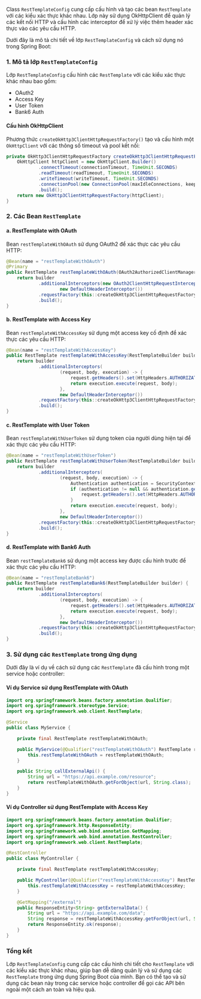 Class `RestTemplateConfig` cung cấp cấu hình và tạo các bean `RestTemplate` với các kiểu xác thực khác nhau. Lớp này sử dụng OkHttpClient để quản lý các kết nối HTTP và cấu hình các interceptor để xử lý việc thêm header xác thực vào các yêu cầu HTTP.

Dưới đây là mô tả chi tiết về lớp `RestTemplateConfig` và cách sử dụng nó trong Spring Boot:

### 1. Mô tả lớp `RestTemplateConfig`

Lớp `RestTemplateConfig` cấu hình các `RestTemplate` với các kiểu xác thực khác nhau bao gồm:
- OAuth2
- Access Key
- User Token
- Bank6 Auth

#### Cấu hình OkHttpClient

Phương thức `createOkHttp3ClientHttpRequestFactory()` tạo và cấu hình một `OkHttpClient` với các thông số timeout và pool kết nối:

```java
private OkHttp3ClientHttpRequestFactory createOkHttp3ClientHttpRequestFactory() {
    OkHttpClient httpClient = new OkHttpClient.Builder()
            .connectTimeout(connectionTimeout, TimeUnit.SECONDS)
            .readTimeout(readTimeout, TimeUnit.SECONDS)
            .writeTimeout(writeTimeout, TimeUnit.SECONDS)
            .connectionPool(new ConnectionPool(maxIdleConnections, keepAliveDuration, TimeUnit.MINUTES))
            .build();
    return new OkHttp3ClientHttpRequestFactory(httpClient);
}
```

### 2. Các Bean `RestTemplate`

#### a. RestTemplate with OAuth

Bean `restTemplateWithOAuth` sử dụng OAuth2 để xác thực các yêu cầu HTTP:

```java
@Bean(name = "restTemplateWithOAuth")
@Primary
public RestTemplate restTemplateWithOAuth(OAuth2AuthorizedClientManager authorizedClientManager, RestTemplateBuilder builder) {
    return builder
            .additionalInterceptors(new OAuth2ClientHttpRequestInterceptor(authorizedClientManager),
                    new DefaultHeaderInterceptor())
            .requestFactory(this::createOkHttp3ClientHttpRequestFactory)
            .build();
}
```

#### b. RestTemplate with Access Key

Bean `restTemplateWithAccessKey` sử dụng một access key cố định để xác thực các yêu cầu HTTP:

```java
@Bean(name = "restTemplateWithAccessKey")
public RestTemplate restTemplateWithAccessKey(RestTemplateBuilder builder) {
    return builder
            .additionalInterceptors(
                    (request, body, execution) -> {
                        request.getHeaders().set(HttpHeaders.AUTHORIZATION, "Bearer someAccessKey");
                        return execution.execute(request, body);
                    },
                    new DefaultHeaderInterceptor())
            .requestFactory(this::createOkHttp3ClientHttpRequestFactory)
            .build();
}
```

#### c. RestTemplate with User Token

Bean `restTemplateWithUserToken` sử dụng token của người dùng hiện tại để xác thực các yêu cầu HTTP:

```java
@Bean(name = "restTemplateWithUserToken")
public RestTemplate restTemplateWithUserToken(RestTemplateBuilder builder) {
    return builder
            .additionalInterceptors(
                    (request, body, execution) -> {
                        Authentication authentication = SecurityContextHolder.getContext().getAuthentication();
                        if (authentication != null && authentication.getCredentials() instanceof Jwt jwt) {
                            request.getHeaders().set(HttpHeaders.AUTHORIZATION, "Bearer " + jwt.getTokenValue());
                        }
                        return execution.execute(request, body);
                    },
                    new DefaultHeaderInterceptor())
            .requestFactory(this::createOkHttp3ClientHttpRequestFactory)
            .build();
}
```

#### d. RestTemplate with Bank6 Auth

Bean `restTemplateBank6` sử dụng một access key được cấu hình trước để xác thực các yêu cầu HTTP:

```java
@Bean(name = "restTemplateBank6")
public RestTemplate restTemplateBank6(RestTemplateBuilder builder) {
    return builder
            .additionalInterceptors(
                    (request, body, execution) -> {
                        request.getHeaders().set(HttpHeaders.AUTHORIZATION, bank6Auth);
                        return execution.execute(request, body);
                    },
                    new DefaultHeaderInterceptor())
            .requestFactory(this::createOkHttp3ClientHttpRequestFactory)
            .build();
}
```

### 3. Sử dụng các `RestTemplate` trong ứng dụng

Dưới đây là ví dụ về cách sử dụng các `RestTemplate` đã cấu hình trong một service hoặc controller:

#### Ví dụ Service sử dụng RestTemplate with OAuth

```java
import org.springframework.beans.factory.annotation.Qualifier;
import org.springframework.stereotype.Service;
import org.springframework.web.client.RestTemplate;

@Service
public class MyService {

    private final RestTemplate restTemplateWithOAuth;

    public MyService(@Qualifier("restTemplateWithOAuth") RestTemplate restTemplateWithOAuth) {
        this.restTemplateWithOAuth = restTemplateWithOAuth;
    }

    public String callExternalApi() {
        String url = "https://api.example.com/resource";
        return restTemplateWithOAuth.getForObject(url, String.class);
    }
}
```

#### Ví dụ Controller sử dụng RestTemplate with Access Key

```java
import org.springframework.beans.factory.annotation.Qualifier;
import org.springframework.http.ResponseEntity;
import org.springframework.web.bind.annotation.GetMapping;
import org.springframework.web.bind.annotation.RestController;
import org.springframework.web.client.RestTemplate;

@RestController
public class MyController {

    private final RestTemplate restTemplateWithAccessKey;

    public MyController(@Qualifier("restTemplateWithAccessKey") RestTemplate restTemplateWithAccessKey) {
        this.restTemplateWithAccessKey = restTemplateWithAccessKey;
    }

    @GetMapping("/external")
    public ResponseEntity<String> getExternalData() {
        String url = "https://api.example.com/data";
        String response = restTemplateWithAccessKey.getForObject(url, String.class);
        return ResponseEntity.ok(response);
    }
}
```

### Tổng kết

Lớp `RestTemplateConfig` cung cấp các cấu hình chi tiết cho `RestTemplate` với các kiểu xác thực khác nhau, giúp bạn dễ dàng quản lý và sử dụng các `RestTemplate` trong ứng dụng Spring Boot của mình. Bạn có thể tạo và sử dụng các bean này trong các service hoặc controller để gọi các API bên ngoài một cách an toàn và hiệu quả.